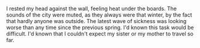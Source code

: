 I rested my head against the wall, feeling heat under the boards. The sounds of the city were muted, as they always were that winter, by the fact that hardly anyone was outside. The latest wave of sickness was looking worse than any time since the previous spring. I'd known this task would be difficult. I'd known that I couldn't expect my sister or my mother to travel so far. 